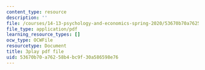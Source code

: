```yaml
---
content_type: resource
description: ''
file: /courses/14-13-psychology-and-economics-spring-2020/53670b70a76258b4bc9f30a586598e76_pwFsPEPPUGU.pdf
file_type: application/pdf
learning_resource_types: []
ocw_type: OCWFile
resourcetype: Document
title: 3play pdf file
uid: 53670b70-a762-58b4-bc9f-30a586598e76
---
```

